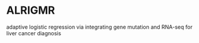 # ALRIGMR
adaptive logistic regression via integrating gene mutation and RNA-seq for liver cancer diagnosis

